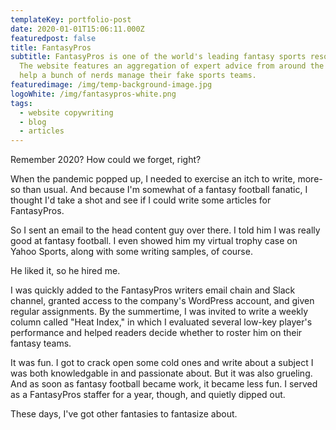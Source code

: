 ```yaml
---
templateKey: portfolio-post
date: 2020-01-01T15:06:11.000Z
featuredpost: false
title: FantasyPros
subtitle: FantasyPros is one of the world's leading fantasy sports resources.
  The website features an aggregation of expert advice from around the web to
  help a bunch of nerds manage their fake sports teams.
featuredimage: /img/temp-background-image.jpg
logoWhite: /img/fantasypros-white.png
tags:
  - website copywriting
  - blog
  - articles
---
```

Remember 2020? How could we forget, right?

When the pandemic popped up, I needed to exercise an itch to write, more-so than usual. And because I'm somewhat of a fantasy football fanatic, I thought I'd take a shot and see if I could write some articles for FantasyPros. 

So I sent an email to the head content guy over there. I told him I was really good at fantasy football. I even showed him my virtual trophy case on Yahoo Sports, along with some writing samples, of course. 

He liked it, so he hired me. 

I was quickly added to the FantasyPros writers email chain and Slack channel, granted access to the company's WordPress account, and given regular assignments. By the summertime, I was invited to write a weekly column called "Heat Index," in which I evaluated several low-key player's performance and helped readers decide whether to roster him on their fantasy teams. 

It was fun. I got to crack open some cold ones and write about a subject I was both knowledgable in and passionate about. But it was also grueling. And as soon as fantasy football became work, it became less fun. I served as a FantasyPros staffer for a year, though, and quietly dipped out. 

These days, I've got other fantasies to fantasize about.